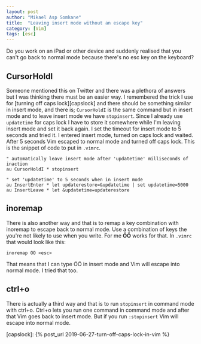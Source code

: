 ```yaml
---
layout: post
author: "Mikael Asp Somkane"
title:  "Leaving insert mode without an escape key"
category: [Vim]
tags: [esc]
---
```


Do you work on an iPad or other device and suddenly realised that you can't go
back to normal mode because there's no esc key on the keyboard?

## CursorHoldI

Someone mentioned this on Twitter and there was a plethora of answers but I was
thinking there must be an easier way. I remembered the trick I use for [turning
off caps lock][capslock] and there should be something similar in insert mode,
and there is; `` CursorHoldI `` is the same command but in insert mode and to
leave insert mode we have `` stopinsert ``. Since I already use `` updatetime ``
for caps lock I have to store it somewhere while I'm leaving insert mode and set
it back again. I set the timeout for insert mode to 5 seconds and tried it. I
entered insert mode, turned on caps lock and waited. After 5 seconds Vim escaped
to normal mode and turned off caps lock. This is the snippet of code to put in
`` .vimrc ``.

``` vim
" automatically leave insert mode after 'updatetime' milliseconds of inaction
au CursorHoldI * stopinsert

" set 'updatetime' to 5 seconds when in insert mode
au InsertEnter * let updaterestore=&updatetime | set updatetime=5000
au InsertLeave * let &updatetime=updaterestore
```

## inoremap

There is also another way and that is to remap a key combination with inoremap
to escape back to normal mode. Use a combination of keys the you're not likely
to use when you write. For me **ÖÖ** works for that. In `` .vimrc `` that would
look like this:

``` vim
inoremap ÖÖ <esc>
```

That means that I can type ÖÖ in insert mode and Vim will escape into normal
mode. I tried that too.

## ctrl+o

There is actually a third way and that is to run `` stopinsert `` in command mode with
ctrl+o. Ctrl+o lets you run one command in command mode and after that Vim goes
back to insert mode. But if you run `` :stopinsert `` Vim will escape into
normal mode.

[capslock]: {% post_url 2019-06-27-turn-off-caps-lock-in-vim %}
